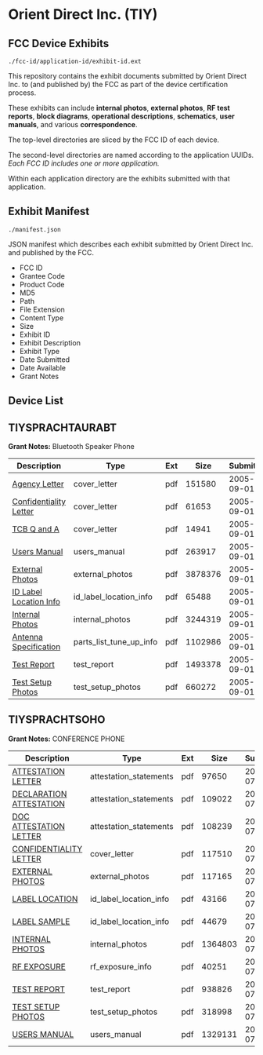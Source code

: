 # Orient Direct Inc. (TIY)
## FCC Device Exhibits

```
./fcc-id/application-id/exhibit-id.ext
```

This repository contains the exhibit documents submitted by Orient Direct Inc. to (and published by) the FCC as part of the device certification process.

These exhibits can include **internal photos**, **external photos**, **RF test reports**, **block diagrams**, **operational descriptions**, **schematics**, **user manuals**, and various **correspondence**.

The top-level directories are sliced by the FCC ID of each device.

The second-level directories are named according to the application UUIDs. *Each FCC ID includes one or more application.*

Within each application directory are the exhibits submitted with that application. 

## Exhibit Manifest

```
./manifest.json
```

JSON manifest which describes each exhibit submitted by Orient Direct Inc. and published by the FCC.

- FCC ID
- Grantee Code
- Product Code
- MD5
- Path
- File Extension
- Content Type
- Size
- Exhibit ID
- Exhibit Description
- Exhibit Type
- Date Submitted
- Date Available
- Grant Notes

## Device List
## TIYSPRACHTAURABT
**Grant Notes:** Bluetooth Speaker Phone

| Description | Type | Ext | Size | Submitted | Available |
| ----------- | ---- | --- | ---- | --------- | --------- |
| [Agency Letter](TIYSPRACHTAURABT/809deab0f5e4e55d1f4870b17b7e38a6/577521.pdf) | cover_letter | pdf | 151580 | 2005-09-01 | 2005-09-01 |
| [Confidentiality Letter](TIYSPRACHTAURABT/809deab0f5e4e55d1f4870b17b7e38a6/577523.pdf) | cover_letter | pdf | 61653 | 2005-09-01 | 2005-09-01 |
| [TCB Q and A](TIYSPRACHTAURABT/809deab0f5e4e55d1f4870b17b7e38a6/577525.pdf) | cover_letter | pdf | 14941 | 2005-09-01 | 2005-09-01 |
| [Users Manual](TIYSPRACHTAURABT/809deab0f5e4e55d1f4870b17b7e38a6/577517.pdf) | users_manual | pdf | 263917 | 2005-09-01 | 2005-09-01 |
| [External Photos](TIYSPRACHTAURABT/809deab0f5e4e55d1f4870b17b7e38a6/577505.pdf) | external_photos | pdf | 3878376 | 2005-09-01 | 2005-09-01 |
| [ID Label Location Info](TIYSPRACHTAURABT/809deab0f5e4e55d1f4870b17b7e38a6/577506.pdf) | id_label_location_info | pdf | 65488 | 2005-09-01 | 2005-09-01 |
| [Internal Photos](TIYSPRACHTAURABT/809deab0f5e4e55d1f4870b17b7e38a6/577507.pdf) | internal_photos | pdf | 3244319 | 2005-09-01 | 2005-09-01 |
| [Antenna Specification](TIYSPRACHTAURABT/809deab0f5e4e55d1f4870b17b7e38a6/577519.pdf) | parts_list_tune_up_info | pdf | 1102986 | 2005-09-01 | 2005-09-01 |
| [Test Report](TIYSPRACHTAURABT/809deab0f5e4e55d1f4870b17b7e38a6/577513.pdf) | test_report | pdf | 1493378 | 2005-09-01 | 2005-09-01 |
| [Test Setup Photos](TIYSPRACHTAURABT/809deab0f5e4e55d1f4870b17b7e38a6/577515.pdf) | test_setup_photos | pdf | 660272 | 2005-09-01 | 2005-09-01 |
## TIYSPRACHTSOHO
**Grant Notes:** CONFERENCE PHONE

| Description | Type | Ext | Size | Submitted | Available |
| ----------- | ---- | --- | ---- | --------- | --------- |
| [ATTESTATION LETTER](TIYSPRACHTSOHO/67bd97b4191d6ef622b0a1b78bbe85bf/1144127.pdf) | attestation_statements | pdf | 97650 | 2009-07-24 | 2009-07-27 |
| [DECLARATION ATTESTATION](TIYSPRACHTSOHO/67bd97b4191d6ef622b0a1b78bbe85bf/1144129.pdf) | attestation_statements | pdf | 109022 | 2009-07-24 | 2009-07-27 |
| [DOC ATTESTATION LETTER](TIYSPRACHTSOHO/67bd97b4191d6ef622b0a1b78bbe85bf/1144130.pdf) | attestation_statements | pdf | 108239 | 2009-07-24 | 2009-07-27 |
| [CONFIDENTIALITY LETTER](TIYSPRACHTSOHO/67bd97b4191d6ef622b0a1b78bbe85bf/1144128.pdf) | cover_letter | pdf | 117510 | 2009-07-24 | 2009-07-27 |
| [EXTERNAL PHOTOS](TIYSPRACHTSOHO/67bd97b4191d6ef622b0a1b78bbe85bf/1144131.pdf) | external_photos | pdf | 117165 | 2009-07-24 | 2009-07-27 |
| [LABEL LOCATION](TIYSPRACHTSOHO/67bd97b4191d6ef622b0a1b78bbe85bf/1144133.pdf) | id_label_location_info | pdf | 43166 | 2009-07-24 | 2009-07-27 |
| [LABEL SAMPLE](TIYSPRACHTSOHO/67bd97b4191d6ef622b0a1b78bbe85bf/1144134.pdf) | id_label_location_info | pdf | 44679 | 2009-07-24 | 2009-07-27 |
| [INTERNAL PHOTOS](TIYSPRACHTSOHO/67bd97b4191d6ef622b0a1b78bbe85bf/1144132.pdf) | internal_photos | pdf | 1364803 | 2009-07-24 | 2009-07-27 |
| [RF EXPOSURE](TIYSPRACHTSOHO/67bd97b4191d6ef622b0a1b78bbe85bf/1144135.pdf) | rf_exposure_info | pdf | 40251 | 2009-07-24 | 2009-07-27 |
| [TEST REPORT](TIYSPRACHTSOHO/67bd97b4191d6ef622b0a1b78bbe85bf/1144136.pdf) | test_report | pdf | 938826 | 2009-07-24 | 2009-07-27 |
| [TEST SETUP PHOTOS](TIYSPRACHTSOHO/67bd97b4191d6ef622b0a1b78bbe85bf/1144137.pdf) | test_setup_photos | pdf | 318998 | 2009-07-24 | 2009-07-27 |
| [USERS MANUAL](TIYSPRACHTSOHO/67bd97b4191d6ef622b0a1b78bbe85bf/1144138.pdf) | users_manual | pdf | 1329131 | 2009-07-24 | 2009-07-27 |
